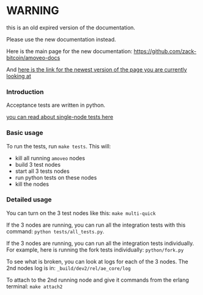 WARNING
========

this is an old expired version of the documentation.

Please use the new documentation instead. 

Here is the main page for the new documentation: https://github.com/zack-bitcoin/amoveo-docs 

And [here is the link for the newest version of the page you are currently looking at](https://github.com/zack-bitcoin/amoveo-docs/blob/master//merging-and-testing/testing.md)

### Introduction

Acceptance tests are written in python.

[you can read about single-node tests here](unit_testing.md)


### Basic usage

To run the tests, run `make tests`.
This will:
* kill all running `amoveo` nodes
* build 3 test nodes
* start all 3 tests nodes
* run python tests on these nodes
* kill the nodes

### Detailed usage

You can turn on the 3 test nodes like this:
`make multi-quick`

If the 3 nodes are running, you can run all the integration tests with this command: `python tests/all_tests.py`.

If the 3 nodes are running, you can run all the integration tests individually. For example, here is running the fork tests individually:
`python/fork.py`

To see what is broken, you can look at logs for each of the 3 nodes. The 2nd nodes log is in: `_build/dev2/rel/ae_core/log`

To attach to the 2nd running node and give it commands from the erlang terminal: `make attach2`

